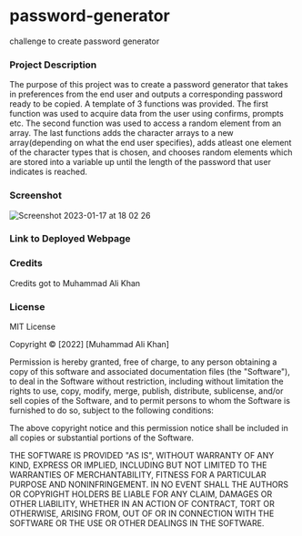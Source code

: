 # password-generator
challenge to create password generator

### Project Description 

The purpose of this project was to create a password generator that takes in preferences from the end user and outputs a corresponding password ready to be copied. A template of 3 functions was provided. The first function was used to acquire data from the user using confirms, prompts etc. The second function was used to access a random element from an array. The last functions adds the character arrays to a new array(depending on what the end user specifies), adds atleast one element of the character types that is chosen, and chooses random elements which are stored into a variable up until the length of the password that user indicates is reached. 


### Screenshot
![Screenshot 2023-01-17 at 18 02 26](https://user-images.githubusercontent.com/118021969/212976709-40c59ee5-03d6-4c68-be56-d172f12f34d6.jpg)


### Link to Deployed Webpage



### Credits

Credits got to Muhammad Ali Khan

### License

MIT License

Copyright &copy; [2022] [Muhammad Ali Khan]

Permission is hereby granted, free of charge, to any person obtaining a copy of this software and associated documentation files (the "Software"), to deal in the Software without restriction, including without limitation the rights to use, copy, modify, merge, publish, distribute, sublicense, and/or sell copies of the Software, and to permit persons to whom the Software is furnished to do so, subject to the following conditions:

The above copyright notice and this permission notice shall be included in all copies or substantial portions of the Software.

THE SOFTWARE IS PROVIDED "AS IS", WITHOUT WARRANTY OF ANY KIND, EXPRESS OR IMPLIED, INCLUDING BUT NOT LIMITED TO THE WARRANTIES OF MERCHANTABILITY, FITNESS FOR A PARTICULAR PURPOSE AND NONINFRINGEMENT. IN NO EVENT SHALL THE AUTHORS OR COPYRIGHT HOLDERS BE LIABLE FOR ANY CLAIM, DAMAGES OR OTHER LIABILITY, WHETHER IN AN ACTION OF CONTRACT, TORT OR OTHERWISE, ARISING FROM, OUT OF OR IN CONNECTION WITH THE SOFTWARE OR THE USE OR OTHER DEALINGS IN THE SOFTWARE.
